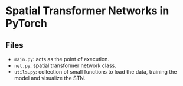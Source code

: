 # Spatial Transformer Networks in PyTorch

## Files

- `main.py`: acts as the point of execution.
- `net.py`: spatial transformer network class.
- `utils.py`: collection of small functions to load the data, training the model and visualize the STN.
